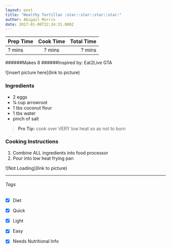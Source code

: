 ```yaml
---
layout: post
title: "Healthy Tortillas :star::star::star::star:"
author: Abigail Morris
date: 2017-01-06T22:24:31.000Z
---
```


| Prep Time  | Cook Time    | Total Time  |
| ---------- |:------------:| -----------:|
| ? mins    | ? mins      | ? mins     |


######Makes 8
######Inspired by: Eat2Live GTA

![insert picture here](link to picture)

### Ingredients

* 2 eggs
* ¼ cup arrowroot
* 1 tbs coconut flour
* 1 tbs water
* pinch of salt

> **Pro Tip:** cook over VERY low heat so as not to burn

### Cooking Instructions

1. Combine ALL ingredients into food processor
2. Pour into low heat frying pan

![Not Loading](link to picture)

---

###### Tags
- [x] Diet
- [x] Quick
- [x] Light
- [x] Easy
- [x] Needs Nutritional Info



